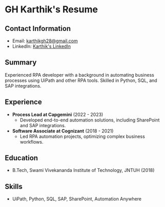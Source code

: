 # GH Karthik's Resume

## Contact Information
- Email: karthikgh28@gmail.com
- LinkedIn: [Karthik's LinkedIn](https://www.linkedin.com/in/karthikgh28)

## Summary
Experienced RPA developer with a background in automating business processes using UiPath and other RPA tools. Skilled in Python, SQL, and SAP integrations.

## Experience
- **Process Lead at Capgemini** (2022 - 2023)
  - Developed end-to-end automation solutions, including SharePoint and SAP integrations.
- **Software Associate at Cognizant** (2018 - 2021)
  - Led RPA automation projects, optimizing complex business workflows.

## Education
- B.Tech, Swami Vivekananda Institute of Technology, JNTUH (2018)

## Skills
- UiPath, Python, SQL, SAP, SharePoint, Automation Anywhere
